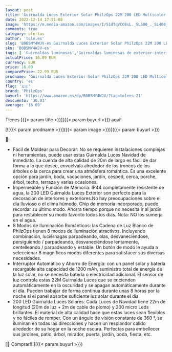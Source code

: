 ```yaml
---
layout: post
title: 'Guirnalda Luces Exterior Solar PhilzOps 22M 200 LED Multicolor Blanco Cálido Cadena de Luces de Navidad Solares Interior 8 Modos Impermeable Decoración Iluminación para Jardín Arbol Fiestas Patio Boda'
date: 2022-12-14 17:51:08
image: 'https://m.media-amazon.com/images/I/51dTqVCO8sL._SL500_._SL400_.jpg'
comments: true
category: ofertas
author: 'tole.es'
slug: 'B0B5MY4WJV-es Guirnalda Luces Exterior Solar PhilzOps 22M 200 LED...'
sku: 'B0B5MY4WJV-es'
tags: [ 'Guirnaldas luminosas','Guirnaldas luminosas de exterior-interior','Iluminación','navidad','philzops','🇪🇸', ]
actualPrice: 16.09 EUR
currency: EUR
price: 16.09
comparePrice: 22.99 EUR
prodname: 'Guirnalda Luces Exterior Solar PhilzOps 22M 200 LED Multicolor Blanco Cálido Cadena de Luces de Navidad Solares Interior 8 Modos Impermeable Decoración Iluminación para Jardín Arbol Fiestas Patio Boda'
country: 'es'
flag: '🇪🇸'
brand: 'PhilzOps'
buyurl: 'https://www.amazon.es/dp/B0B5MY4WJV/?tag=tolees-21'
descuento: '30.01'
average: '16.09'
---
```


Tienes [{{< param title >}}]({{< param buyurl >}}) aqui!

[![{{< param prodname >}}]({{< param image >}})]({{< param buyurl >}})

🔎:

- Fácil de Moldear para Decorar: No se requieren instalaciones complejas ni herramientas, puede usar estas Guirnalda Luces Navidad de inmediato. La cuerda de alta calidad de 20m ​de largo es fácil de dar forma a lo que desee, envuélvala alrededor de los troncos de los árboles o la cerca para crear una atmósfera romántica. Es una excelente opción para jardín, boda, vacaciones, jardín, césped, cerca, porche, árbol, techo, terraza y varias ocasiones.
- Impermeable y Función de Memoria: IP44 completamente resistente de agua, la 200 LED Guirnalda Luces Exterior son perfecto para la decoración de interiores y exteriores.No hay preocupaciones sobre el día lluvioso o el clima húmedo. Chip de memoria incorporado, puede recordar su último modo. Ahorra tiempo porque no necesita ir al jardín para restablecer su modo favorito todos los días. Nota: NO los sumerja en el agua.
- 8 Modos de Iluminación Románticos: las Cadena de Luz Blanco de PhilzOps tienen 8 modos de iluminación atractivos. Incluyendo combinación, luciérnagas parpadeando, olas, desvaneciéndose, persiguiendo / parpadeando, desvaneciéndose lentamente, centelleando / parpadeando y estable. Un botón de modo le ayuda a seleccionar 8 magníficos modos diferentes para satisfacer sus diversas necesidades.
- Interruptor Automático y Ahorro de Energía: con un panel solar y batería recargable alta capacidad de 1200 mAh, suministro total de energía de la luz solar, no se necesita batería o electricidad adicional. El sensor de luz controla estas 22M Guirnalda Luces que se encienden automáticamente en la oscuridad y se apagan automáticamente durante el día. Pueden trabajar de forma continua durante unas 8 horas por la noche si el panel absorbe suficiente luz solar durante el día.
- 200 LED Guirnalda Luces Solares: Cada Luces de Navidad tiene 22m de longitud (20m de luz + 2m de cable de plomo) y 200 micro Leds brillantes. El material de alta calidad hace que estas luces sean flexibles y no fáciles de romper. Con un ángulo de visión constante de 360 °, se iluminan en todas las direcciones y hacen un resplandor cálido alrededor de su hogar en la noche oscura. Perfectas para embellecer sus jardines, patio, árbol, mirador, puerta, jardín, boda, fiesta, etc.

[🛒 Comprar!!!]({{< param buyurl >}})
